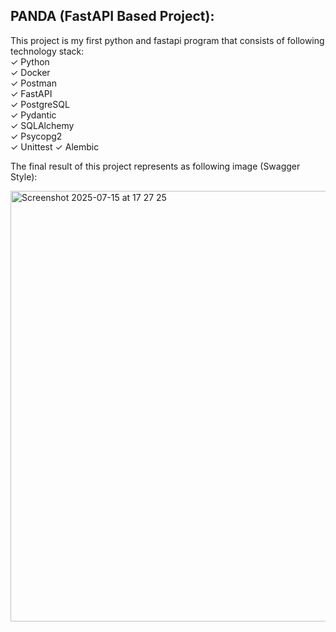 ## PANDA (FastAPI Based Project):

This project is my first python and fastapi program that consists of following technology stack:  
✓ Python  
✓ Docker  
✓ Postman  
✓ FastAPI  
✓ PostgreSQL  
✓ Pydantic  
✓ SQLAlchemy  
✓ Psycopg2  
✓ Unittest
✓ Alembic

The final result of this project represents as following image (Swagger Style):

<img width="1269" height="689" alt="Screenshot 2025-07-15 at 17 27 25" src="https://github.com/user-attachments/assets/557c655a-9661-4eb3-8df0-75921688cefa" />
